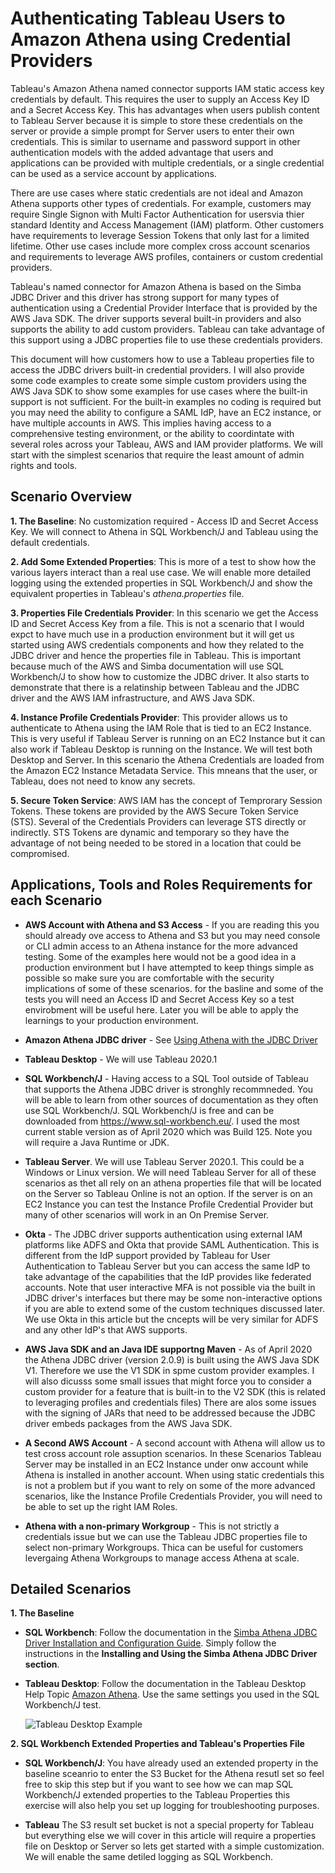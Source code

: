 # Authenticating Tableau Users to Amazon Athena using Credential Providers

Tableau's Amazon Athena named connector supports IAM static access key credentials by default. This requires the user to supply an Access Key ID and a Secret Access Key. This has advantages when users publish content to Tableau Server because it is simple to store these credentials on the server or provide a simple prompt for Server users to enter their own credentials. This is similar to username and password support in other authentication models with the added advantage that users and applications can be provided with multiple credentials, or a single credential can be used as a service account by applications.

There are use cases where static credentials are not ideal and Amazon Athena supports other types of credentials. For example, customers may require Single Signon with Multi Factor Authentication for usersvia thier standard Identity and Access Management (IAM) platform. Other customers have requirements to leverage Session Tokens that only last for a limited lifetime. Other use cases include more complex cross account scenarios and requirements to leverage AWS profiles, containers or custom credential providers.

Tableau's named connector for Amazon Athena is based on the Simba JDBC Driver and this driver has strong support for many types of authentication using a Credential Provider Interface that is provided by the AWS Java SDK. The driver supports several built-in providers and also supports the ability to add custom providers. Tableau can take advantage of this support using a JDBC properties file to use these credentials providers. 

This document will how customers how to use a Tableau properties file to access the JDBC drivers built-in credential providers. I will also provide some code examples to create some simple custom providers using the AWS Java SDK to show some examples for use cases where the built-in support is not sufficient. For the built-in examples no coding is required but you may need the ability to configure a SAML IdP, have an EC2 instance, or have multiple accounts in AWS. This implies having access to a comprehensive testing environment, or the ability to coordintate with several roles across your Tableau, AWS and IAM provider platforms. We will start with the simplest scenarios that require the least amount of admin rights and tools. 

## Scenario Overview 

**1. The Baseline**: No customization required - Access ID and Secret Access Key. We will connect to Athena in SQL Workbench/J and Tableau using the default credentials. 

**2. Add Some Extended Properties**: This is more of a test to show how the various layers interact than a real use case. We will enable more detailed logging using the extended properties in SQL Workbench/J and show the equivalent properties in Tableau's *athena.properties* file.

**3. Properties File Credentials Provider**: In this scenario we get the Access ID and Secret Access Key from a file. This is not a scenario that I would expct to have much use in a production environment but it will get us started using AWS credentials components and how they related to the JDBC driver and hence the properties file in Tableau. This is important because much of the AWS and Simba documentation will use SQL Workbench/J to show how to customize the JDBC driver. It also starts to demonstrate that there is a relatinship between Tableau and the JDBC driver and the AWS IAM infrastructure, and AWS Java SDK.

**4. Instance Profile Credentials Provider**: This provider allows us to authenticate to Athena using the IAM Role that is tied to an EC2 Instance. This is very useful if Tableau Server is running on an EC2 Instance but it can also work if Tableau Desktop is running on the Instance. We will test both Desktop and Server. In this scenario the Athena Credentials are loaded from the Amazon EC2 Instance Metadata Service. This mneans that the user, or Tableau, does not need to know any secrets. 

**5. Secure Token Service**: AWS IAM has the concept of Temprorary Session Tokens. These tokens are provided by the AWS Secure Token Service (STS). Several of the Credentials Providers can leverage STS directly or indirectly. STS Tokens are dynamic and temporary so they have the advantage of not being needed to be stored in a location that could be compromised. 

## Applications, Tools and Roles Requirements for each Scenario

- **AWS Account with Athena and S3 Access** - If you are reading this you should already ove access to Athena and S3 but you may need console or CLI admin access to an Athena instance for the more advanced testing. Some of the examples here would not be a good idea in a production environment but I have attempted to keep things simple as possible so make sure you are comfortable with the security implications of some of these scenarios. for the basline and some of the tests you will need an Access ID and Secret Access Key so a test envirobment will be useful here. Later you will be able to apply the learnings to your production environment.

- **Amazon Athena JDBC driver** - See [Using Athena with the JDBC Driver](https://docs.aws.amazon.com/athena/latest/ug/connect-with-jdbc.html)

- **Tableau Desktop** -  We will use Tableau 2020.1

- **SQL Workbench/J** - Having access to a SQL Tool outside of Tableau that supports the Athena JDBC driver is stronghly recommneded. You will be able to learn from other sources of documentation as they often use SQL Workbench/J. SQL Workbench/J is free and can be downloaded from https://www.sql-workbench.eu/. I used the most current stable version as of April 2020 which was Build 125. Note you will require a Java Runtime or JDK.

- **Tableau Server**. We will use Tableau Server 2020.1. This could be a Windows or Linux version. We will need Tableau Server for all of these scenarios as thet all rely on an athena properties file that will be located on the Server so Tableau Online is not an option. If the server is on an EC2 Instance you can test the Instance Profile Credential Provider but many of other scenarios will work in an On Premise Server.

- **Okta** - The JDBC driver supports authentication using external IAM platforms like ADFS and Okta that provide SAML Authentication. This is different from the IdP support provided by Tableau for User Authentication to Tableau Server but you can access the same IdP to take advantage of the capabilities that the IdP provides like federated accounts. Note that user interactive MFA is not possible via the built in JDBC driver's interfaces but there may be some non-interactive options if you are able to extend some of the custom techniques discussed later. We use Okta in this article but the cncepts will be very similar for ADFS and any other IdP's that AWS supports.

- **AWS Java SDK and an Java IDE supportng Maven** - As of April 2020 the Athena JDBC driver (version 2.0.9) is built using the AWS Java SDK V1. Therefore we use the V1 SDK in spme custom provider examples. I will also dicusss some small issues that might force you to consider a custom provider for a feature that is built-in to the V2 SDK (this is related to leveraging profiles and credentials files) There are alos some issues with the signing of JARs that need to be addressed because the JDBC driver embeds packages from the AWS Java SDK.
- **A Second AWS Account** - A second account with Athena will allow us to test cross account role assuption scenarios. In these Scenarios Tableau Server may be installed in an EC2 Instance under onw account while Athena is installed in another account. When using static credentials this is not a problem but if you want to rely on some of the more advanced scenarios, like the Instance Profile Credentials Provider, you will need to be able to set up the right IAM Roles. 

- **Athena with a non-primary Workgroup** - This is not strictly a credentials issue but we can use the Tableau JDBC properties file to select non-primary Workgroups. Thica can be useful for customers levergaing Athena Workgroups to manage access Athena at scale.

## Detailed Scenarios

**1. The Baseline**

  * **SQL Workbench**: Follow the documentation in the [Simba Athena JDBC Driver Installation and Configuration Guide](https://s3.amazonaws.com/athena-downloads/drivers/JDBC/SimbaAthenaJDBC_2.0.9/docs/Simba+Athena+JDBC+Driver+Install+and+Configuration+Guide.pdf). Simply follow the instructions in the **Installing and Using the Simba Athena JDBC Driver section**.
  
  * **Tableau Desktop**: Follow the documentation in the Tableau Desktop Help Topic [Amazon Athena](https://help.tableau.com/current/pro/desktop/en-us/examples_amazonathena.htm). Use the same settings you used in the SQL Workbench/J test. 
  
    ![Tableau Desktop Example](https://help.tableau.com/current/pro/desktop/en-us/Img/examples_amazonathena.png)

**2. SQL Workbench Extended Properties and Tableau's Properties File** 

* **SQL Workbench/J**: You have already used an extended property in the baseline sceanrio to enter the S3 Bucket for the Athena resutl set so feel free to skip this step but if you want to see how we can map SQL Workbench/J extended properties to the Tableau Properties this exercise will also help you set up logging for troubleshooting purposes.

* **Tableau** The S3 result set bucket is not a special property for Tableau but everything else we will cover in this article will require a properties file on Desktop or Server so lets get started with a simple customization. We will enable the same detiled logging as SQL Workbench.

